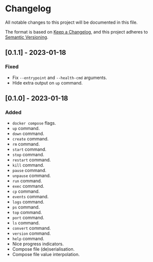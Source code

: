 # Changelog

All notable changes to this project will be documented in this file.

The format is based on [Keep a Changelog](https://keepachangelog.com/en/1.0.0/),
and this project adheres to [Semantic Versioning](https://semver.org/spec/v2.0.0.html).

## [0.1.1] - 2023-01-18

### Fixed

- Fix `--entrypoint` and `--health-cmd` arguments.
- Hide extra output on `up` command.

## [0.1.0] - 2023-01-18

### Added

- `docker compose` flags.
- `up` command.
- `down` command.
- `create` command.
- `rm` command.
- `start` command.
- `stop` command.
- `restart` command.
- `kill` command.
- `pause` command.
- `unpause` command.
- `run` command.
- `exec` command.
- `cp` command.
- `events` command.
- `logs` command.
- `ps` command.
- `top` command.
- `port` command.
- `ls` command.
- `convert` command.
- `version` command.
- `help` command.
- Nice progress indicators.
- Compose file (de)serialisation.
- Compose file value interpolation.
